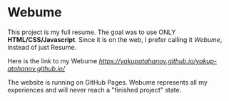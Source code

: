 # Webume

This project is my full resume. The goal was to use ONLY <b>HTML/CSS/Javascript</b>. Since it is on the web, I prefer calling it <i>Webume</i>, instead of just Resume.

Here is the link to my Webume <i>https://yakupatahanov.github.io/yakup-atahanov.github.io/</i>

The website is running on GitHub Pages. Webume represents all my experiences and will never reach a "finished project" state.
